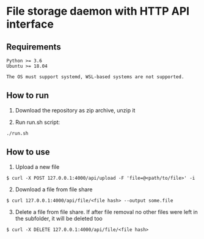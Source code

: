 # File storage daemon with HTTP API interface


## Requirements

```
Python >= 3.6
Ubuntu >= 18.04

The OS must support systemd, WSL-based systems are not supported. 
```


## How to run

1. Download the repository as zip archive, unzip it

2. Run run.sh script: 
```
./run.sh
```


## How to use

1. Upload a new file
```
$ curl -X POST 127.0.0.1:4000/api/upload -F 'file=@<path/to/file>' -i
```

2. Download a file from file share
```
$ curl 127.0.0.1:4000/api/file/<file hash> --output some.file
```

3. Delete a file from file share. If after file removal no other files were left in the subfolder, it will be deleted too
```
$ curl -X DELETE 127.0.0.1:4000/api/file/<file hash>
```
